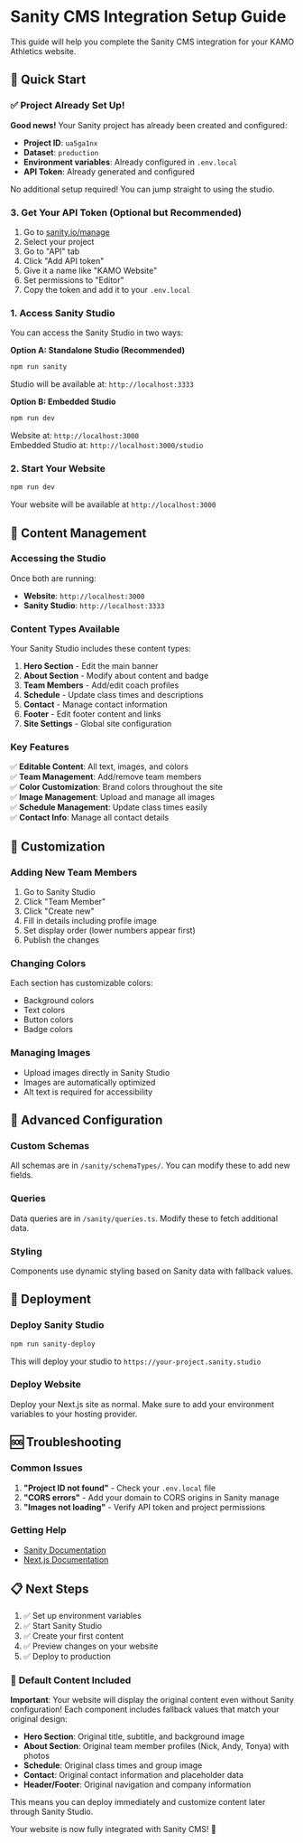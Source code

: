 # Sanity CMS Integration Setup Guide

This guide will help you complete the Sanity CMS integration for your KAMO Athletics website.

## 🚀 Quick Start

### ✅ Project Already Set Up!

**Good news!** Your Sanity project has already been created and configured:

- **Project ID**: `ua5ga1nx`
- **Dataset**: `production`
- **Environment variables**: Already configured in `.env.local`
- **API Token**: Already generated and configured

No additional setup required! You can jump straight to using the studio.

### 3. Get Your API Token (Optional but Recommended)

1. Go to [sanity.io/manage](https://sanity.io/manage)
2. Select your project
3. Go to "API" tab
4. Click "Add API token"
5. Give it a name like "KAMO Website"
6. Set permissions to "Editor"
7. Copy the token and add it to your `.env.local`

### 1. Access Sanity Studio

You can access the Sanity Studio in two ways:

**Option A: Standalone Studio (Recommended)**
```bash
npm run sanity
```
Studio will be available at: `http://localhost:3333`

**Option B: Embedded Studio**
```bash
npm run dev
```
Website at: `http://localhost:3000`  
Embedded Studio at: `http://localhost:3000/studio`

### 2. Start Your Website

```bash
npm run dev
```

Your website will be available at `http://localhost:3000`

## 📝 Content Management

### Accessing the Studio

Once both are running:
- **Website**: `http://localhost:3000`
- **Sanity Studio**: `http://localhost:3333`

### Content Types Available

Your Sanity Studio includes these content types:

1. **Hero Section** - Edit the main banner
2. **About Section** - Modify about content and badge
3. **Team Members** - Add/edit coach profiles
4. **Schedule** - Update class times and descriptions  
5. **Contact** - Manage contact information
6. **Footer** - Edit footer content and links
7. **Site Settings** - Global site configuration

### Key Features

✅ **Editable Content**: All text, images, and colors  
✅ **Team Management**: Add/remove team members  
✅ **Color Customization**: Brand colors throughout the site  
✅ **Image Management**: Upload and manage all images  
✅ **Schedule Management**: Update class times easily  
✅ **Contact Info**: Manage all contact details  

## 🎨 Customization

### Adding New Team Members

1. Go to Sanity Studio
2. Click "Team Member" 
3. Click "Create new"
4. Fill in details including profile image
5. Set display order (lower numbers appear first)
6. Publish the changes

### Changing Colors

Each section has customizable colors:
- Background colors
- Text colors  
- Button colors
- Badge colors

### Managing Images

- Upload images directly in Sanity Studio
- Images are automatically optimized
- Alt text is required for accessibility

## 🔧 Advanced Configuration

### Custom Schemas

All schemas are in `/sanity/schemaTypes/`. You can modify these to add new fields.

### Queries

Data queries are in `/sanity/queries.ts`. Modify these to fetch additional data.

### Styling

Components use dynamic styling based on Sanity data with fallback values.

## 🚀 Deployment

### Deploy Sanity Studio

```bash
npm run sanity-deploy
```

This will deploy your studio to `https://your-project.sanity.studio`

### Deploy Website

Deploy your Next.js site as normal. Make sure to add your environment variables to your hosting provider.

## 🆘 Troubleshooting

### Common Issues

1. **"Project ID not found"** - Check your `.env.local` file
2. **"CORS errors"** - Add your domain to CORS origins in Sanity manage
3. **"Images not loading"** - Verify API token and project permissions

### Getting Help

- [Sanity Documentation](https://www.sanity.io/docs)
- [Next.js Documentation](https://nextjs.org/docs)

## 📋 Next Steps

1. ✅ Set up environment variables
2. ✅ Start Sanity Studio  
3. ✅ Create your first content
4. ✅ Preview changes on your website
5. ✅ Deploy to production

### 🎯 **Default Content Included**

**Important**: Your website will display the original content even without Sanity configuration! Each component includes fallback values that match your original design:

- **Hero Section**: Original title, subtitle, and background image
- **About Section**: Original team member profiles (Nick, Andy, Tonya) with photos
- **Schedule**: Original class times and group image
- **Contact**: Original contact information and placeholder data  
- **Header/Footer**: Original navigation and company information

This means you can deploy immediately and customize content later through Sanity Studio.

Your website is now fully integrated with Sanity CMS! 🎉
